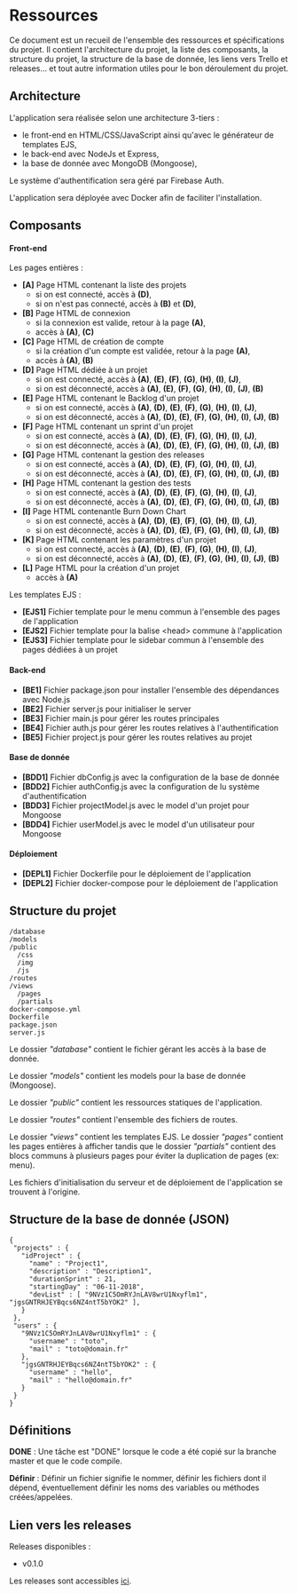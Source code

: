 # Ressources

Ce document est un recueil de l'ensemble des ressources et spécifications du projet. Il contient l'architecture du projet, la liste des composants, la structure du projet, la structure de la base de donnée, les liens vers Trello et releases... et tout autre information utiles pour le bon déroulement du projet.

## Architecture

L'application sera réalisée selon une architecture 3-tiers :
* le front-end en HTML/CSS/JavaScript ainsi qu'avec le générateur de templates EJS,
* le back-end avec NodeJs et Express,
* la base de donnée avec MongoDB (Mongoose),

Le système d'authentification sera géré par Firebase Auth.

L'application sera déployée avec Docker afin de faciliter l'installation.

## Composants

#### Front-end

Les pages entières :

* __[A]__ Page HTML contenant la liste des projets
    * si on est connecté, accès à __(D)__,
    * si on n'est pas connecté, accès à  __(B)__ et __(D)__,
* __[B]__ Page HTML de connexion
    * si la connexion est valide, retour à la page __(A)__,
    * accès à __(A)__, __(C)__
* __[C]__ Page HTML de création de compte
    * si la création d'un compte est validée, retour à la page __(A)__,
    * accès à __(A)__, __(B)__
* __[D]__ Page HTML dédiée à un projet
    * si on est connecté, accès à __(A)__, __(E)__, __(F)__, __(G)__, __(H)__, __(I)__, __(J)__,
    * si on est déconnecté, accès à __(A)__, __(E)__, __(F)__, __(G)__, __(H)__, __(I)__, __(J)__, __(B)__
* __[E]__ Page HTML contenant le Backlog d'un projet
    * si on est connecté, accès à __(A)__, __(D)__, __(E)__, __(F)__, __(G)__, __(H)__, __(I)__, __(J)__,
    * si on est déconnecté, accès à __(A)__, __(D)__, __(E)__, __(F)__, __(G)__, __(H)__, __(I)__, __(J)__, __(B)__
* __[F]__ Page HTML contenant un sprint d'un projet
    * si on est connecté, accès à __(A)__, __(D)__, __(E)__, __(F)__, __(G)__, __(H)__, __(I)__, __(J)__,
    * si on est déconnecté, accès à __(A)__, __(D)__, __(E)__, __(F)__, __(G)__, __(H)__, __(I)__, __(J)__, __(B)__
* __[G]__ Page HTML contenant la gestion des releases
    * si on est connecté, accès à __(A)__, __(D)__, __(E)__, __(F)__, __(G)__, __(H)__, __(I)__, __(J)__,
    * si on est déconnecté, accès à __(A)__, __(D)__, __(E)__, __(F)__, __(G)__, __(H)__, __(I)__, __(J)__, __(B)__
* __[H]__ Page HTML contenant la gestion des tests
    * si on est connecté, accès à __(A)__, __(D)__, __(E)__, __(F)__, __(G)__, __(H)__, __(I)__, __(J)__,
    * si on est déconnecté, accès à __(A)__, __(D)__, __(E)__, __(F)__, __(G)__, __(H)__, __(I)__, __(J)__, __(B)__
* __[I]__ Page HTML contenantle Burn Down Chart
    * si on est connecté, accès à __(A)__, __(D)__, __(E)__, __(F)__, __(G)__, __(H)__, __(I)__, __(J)__,
    * si on est déconnecté, accès à __(A)__, __(D)__, __(E)__, __(F)__, __(G)__, __(H)__, __(I)__, __(J)__, __(B)__
* __[K]__ Page HTML contenant les paramètres d'un projet
    * si on est connecté, accès à __(A)__, __(D)__, __(E)__, __(F)__, __(G)__, __(H)__, __(I)__, __(J)__,
    * si on est déconnecté, accès à __(A)__, __(D)__, __(E)__, __(F)__, __(G)__, __(H)__, __(I)__, __(J)__, __(B)__
* __[L]__ Page HTML pour la création d'un projet
    * accès à __(A)__

Les templates EJS :

* __[EJS1]__ Fichier template pour le menu commun à l'ensemble des pages de l'application
* __[EJS2]__ Fichier template pour la balise <head\> commune à l'application
* __[EJS3]__ Fichier template pour le sidebar commun à l'ensemble des pages dédiées à un projet

#### Back-end

* __[BE1]__ Fichier package.json pour installer l'ensemble des dépendances avec Node.js
* __[BE2]__ Fichier server.js pour initialiser le server
* __[BE3]__ Fichier main.js pour gérer les routes principales
* __[BE4]__ Fichier auth.js pour gérer les routes relatives à l'authentification
* __[BE5]__ Fichier project.js pour gérer les routes relatives au projet

#### Base de donnée
* __[BDD1]__ Fichier dbConfig.js avec la configuration de la base de donnée
* __[BDD2]__ Fichier authConfig.js avec la configuration de lu système d'authentification
* __[BDD3]__ Fichier projectModel.js avec le model d'un projet pour Mongoose
* __[BDD4]__ Fichier userModel.js avec le model d'un utilisateur pour Mongoose


#### Déploiement

* __[DEPL1]__ Fichier Dockerfile pour le déploiement de l'application
* __[DEPL2]__ Fichier docker-compose pour le déploiement de l'application

## Structure du projet

```
/database
/models
/public
  /css
  /img
  /js
/routes
/views
  /pages
  /partials
docker-compose.yml
Dockerfile
package.json
server.js
```

Le dossier _"database"_ contient le fichier gérant les accès à la base de donnée.

Le dossier _"models"_ contient les models pour la base de donnée (Mongoose).

Le dossier _"public"_ contient les ressources statiques de l'application.

Le dossier _"routes"_ contient l'ensemble des fichiers de routes.

Le dossier _"views"_ contient les templates EJS. Le dossier _"pages"_ contient les pages entières à afficher tandis que le dossier _"partials"_ contient des blocs communs à plusieurs pages pour éviter la duplication de pages (ex: menu).

Les fichiers d'initialisation du serveur et de déploiement de l'application se trouvent à l'origine.

## Structure de la base de donnée (JSON)

```
{
 "projects" : {
   "idProject" : {
     "name" : "Project1",
     "description" : "Description1",
     "durationSprint" : 21,
     "startingDay" : "06-11-2018",
     "devList" : [ "9NVz1C5OmRYJnLAV8wrU1Nxyflm1", "jgsGNTRHJEYBqcs6NZ4ntT5bYOK2" ],
   }
 },
 "users" : {
   "9NVz1C5OmRYJnLAV8wrU1Nxyflm1" : {
     "username" : "toto",
     "mail" : "toto@domain.fr"
   },
   "jgsGNTRHJEYBqcs6NZ4ntT5bYOK2" : {
     "username" : "hello",
     "mail" : "hello@domain.fr"
   }
 }
}
```

## Définitions

__DONE__ : Une tâche est "DONE" lorsque le code a été copié sur la branche master et que le code compile.

__Définir__ : Définir un fichier signifie le nommer, définir les fichiers dont il dépend, éventuellement définir les noms des variables ou méthodes créées/appelées.

## Lien vers les releases

Releases disponibles :
- v0.1.0

Les releases sont accessibles [ici](https://github.com/maphdev/M2_CDP/releases).
